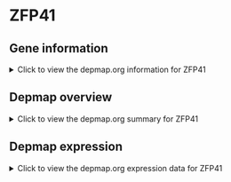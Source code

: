 <h1>ZFP41</h1>

<h2>Gene information</h2>
<details>
  <summary>Click to view the depmap.org information for ZFP41</summary>
  <iframe src="https://depmap.org/portal/gene/ZFP41?tab=about" style="border:none;width:100%;height:800px"></iframe>
</details>

<h2>Depmap overview</h2>
<details>
  <summary>Click to view the depmap.org summary for ZFP41</summary>
  <iframe src="https://depmap.org/portal/gene/ZFP41?tab=overview" style="border:none;width:100%;height:800px"></iframe>
</details>

<h2>Depmap expression</h2>
<details>
  <summary>Click to view the depmap.org expression data for ZFP41</summary>
  <iframe src="https://depmap.org/portal/gene/ZFP41?tab=characterization" style="border:none;width:100%;height:800px"></iframe>
</details>


<!--
<h2>Reactome Pathway diagram</h2>
PNAME
-->


